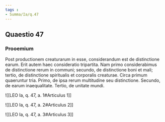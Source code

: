 ```yaml
---
tags : 
- Summa/Ia/q.47
---
```


## Quaestio 47

### Prooemium

Post productionem creaturarum in esse, considerandum est de distinctione earum. Erit autem haec consideratio tripartita. Nam primo considerabimus de distinctione rerum in communi; secundo, de distinctione boni et mali; tertio, de distinctione spiritualis et corporalis creaturae. Circa primum quaeruntur tria. Primo, de ipsa rerum multitudine seu distinctione. Secundo, de earum inaequalitate. Tertio, de unitate mundi.

![[LEO Ia, q. 47, a. 1#Articulus 1]]

![[LEO Ia, q. 47, a. 2#Articulus 2]]

![[LEO Ia, q. 47, a. 3#Articulus 3]]

